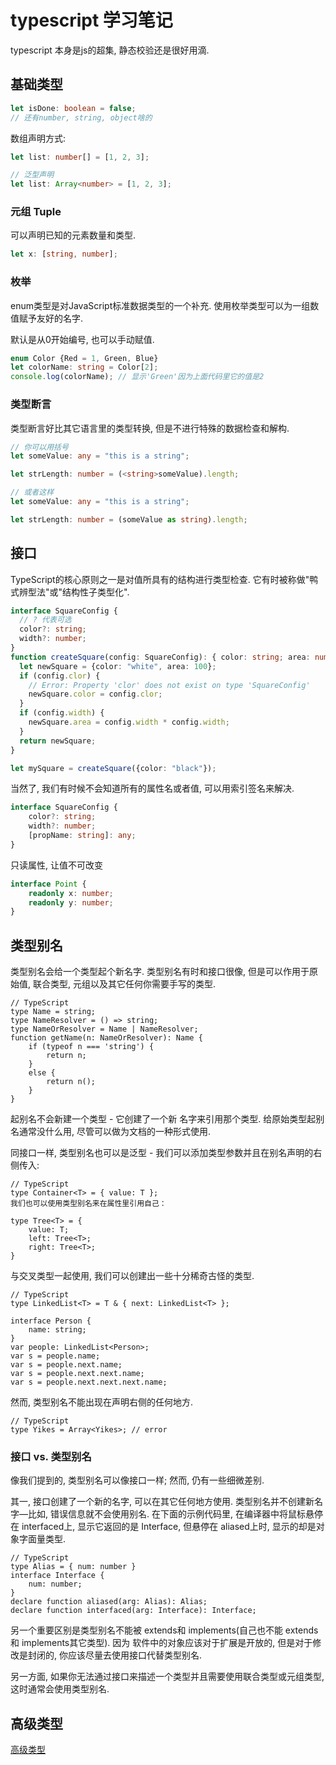 <!--
Created: Mon Aug 26 2019 15:20:47 GMT+0800 (China Standard Time)
Modified: Tue Dec 17 2019 22:57:20 GMT+0800 (China Standard Time)
-->

# typescript 学习笔记

typescript 本身是js的超集, 静态校验还是很好用滴.

## 基础类型

``` ts
let isDone: boolean = false; 
// 还有number, string, object啥的
```

数组声明方式:

``` ts
let list: number[] = [1, 2, 3]; 

// 泛型声明
let list: Array<number> = [1, 2, 3]; 
```

### 元组 Tuple

可以声明已知的元素数量和类型.

``` ts
let x: [string, number]; 
```

### 枚举

enum类型是对JavaScript标准数据类型的一个补充. 使用枚举类型可以为一组数值赋予友好的名字.

默认是从0开始编号, 也可以手动赋值.

``` ts
enum Color {Red = 1, Green, Blue}
let colorName: string = Color[2]; 
console.log(colorName); // 显示'Green'因为上面代码里它的值是2
```

### 类型断言

类型断言好比其它语言里的类型转换, 但是不进行特殊的数据检查和解构.

``` ts
// 你可以用括号
let someValue: any = "this is a string"; 

let strLength: number = (<string>someValue).length; 

// 或者这样
let someValue: any = "this is a string"; 

let strLength: number = (someValue as string).length; 
```

## 接口

TypeScript的核心原则之一是对值所具有的结构进行类型检查. 它有时被称做"鸭式辨型法"或"结构性子类型化".

``` ts
interface SquareConfig {
  // ? 代表可选
  color?: string; 
  width?: number; 
}
function createSquare(config: SquareConfig): { color: string; area: number } {
  let newSquare = {color: "white", area: 100}; 
  if (config.clor) {
    // Error: Property 'clor' does not exist on type 'SquareConfig'
    newSquare.color = config.clor; 
  }
  if (config.width) {
    newSquare.area = config.width * config.width; 
  }
  return newSquare; 
}

let mySquare = createSquare({color: "black"}); 
```

当然了, 我们有时候不会知道所有的属性名或者值, 可以用索引签名来解决.

``` ts
interface SquareConfig {
    color?: string; 
    width?: number; 
    [propName: string]: any; 
}
```

只读属性, 让值不可改变

``` ts
interface Point {
    readonly x: number; 
    readonly y: number; 
}
```

## 类型别名

类型别名会给一个类型起个新名字. 类型别名有时和接口很像, 但是可以作用于原始值, 联合类型, 元组以及其它任何你需要手写的类型.

``` TS
// TypeScript
type Name = string;
type NameResolver = () => string;
type NameOrResolver = Name | NameResolver;
function getName(n: NameOrResolver): Name {
    if (typeof n === 'string') {
        return n;
    }
    else {
        return n();
    }
}
```

起别名不会新建一个类型 - 它创建了一个新 名字来引用那个类型. 给原始类型起别名通常没什么用, 尽管可以做为文档的一种形式使用.

同接口一样, 类型别名也可以是泛型 - 我们可以添加类型参数并且在别名声明的右侧传入:

``` TS
// TypeScript
type Container<T> = { value: T };
我们也可以使用类型别名来在属性里引用自己：

type Tree<T> = {
    value: T;
    left: Tree<T>;
    right: Tree<T>;
}
```

与交叉类型一起使用, 我们可以创建出一些十分稀奇古怪的类型.

``` TS
// TypeScript
type LinkedList<T> = T & { next: LinkedList<T> };

interface Person {
    name: string;
}
var people: LinkedList<Person>;
var s = people.name;
var s = people.next.name;
var s = people.next.next.name;
var s = people.next.next.next.name;
```

然而, 类型别名不能出现在声明右侧的任何地方.

``` TS
// TypeScript
type Yikes = Array<Yikes>; // error
```

### 接口 vs. 类型别名

像我们提到的, 类型别名可以像接口一样; 然而, 仍有一些细微差别.

其一, 接口创建了一个新的名字, 可以在其它任何地方使用. 类型别名并不创建新名字—比如, 错误信息就不会使用别名. 在下面的示例代码里, 在编译器中将鼠标悬停在 interfaced上, 显示它返回的是 Interface, 但悬停在 aliased上时, 显示的却是对象字面量类型.

``` TS
// TypeScript
type Alias = { num: number }
interface Interface {
    num: number;
}
declare function aliased(arg: Alias): Alias;
declare function interfaced(arg: Interface): Interface;
```

另一个重要区别是类型别名不能被 extends和 implements(自己也不能 extends和 implements其它类型). 因为 软件中的对象应该对于扩展是开放的, 但是对于修改是封闭的, 你应该尽量去使用接口代替类型别名.

另一方面, 如果你无法通过接口来描述一个类型并且需要使用联合类型或元组类型, 这时通常会使用类型别名.

## 高级类型

[高级类型](http://aprilandjan.github.io/typescript/2018/12/25/advanced-types-in-typescript/)